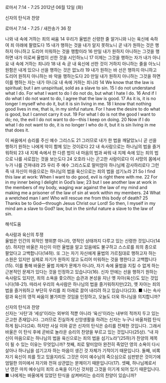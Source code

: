 로마서 7:14 - 7:25 
2012년 06월 12일 (화)

신자의 탄식과 찬양



로마서 7:14 - 7:25 / 새찬송가 36 장


나와 내 속에 거하는 죄의 싸움
14 우리가 율법은 신령한 줄 알거니와 나는 육신에 속하여 죄 아래에 팔렸도다 15 내가 행하는 것을 내가 알지 못하노니 곧 내가 원하는 것은 행하지 아니하고 도리어 미워하는 것을 행함이라 16 만일 내가 원하지 아니하는 그것을 행하면 내가 이로써 율법이 선한 것을 시인하노니 17 이제는 그것을 행하는 자가 내가 아니요 내 속에 거하는 죄니라 18 내 속 곧 내 육신에 선한 것이 거하지 아니하는 줄을 아노니 원함은 내게 있으나 선을 행하는 것은 없노라 19 내가 원하는 바 선은 행하지 아니하고 도리어 원하지 아니하는 바 악을 행하는도다 20 만일 내가 원하지 아니하는 그것을 하면 이를 행하는 자는 내가 아니요 내 속에 거하는 죄니라
14 We know that the law is spiritual; but I am unspiritual, sold as a slave to sin. 15 I do not understand what I do. For what I want to do I do not do, but what I hate I do. 16 And if I do what I do not want to do, I agree that the law is good. 17 As it is, it is no longer I myself who do it, but it is sin living in me. 18 I know that nothing good lives in me, that is, in my sinful nature. For I have the desire to do what is good, but I cannot carry it out. 19 For what I do is not the good I want to do; no, the evil I do not want to do―this I keep on doing. 20 Now if I do what I do not want to do, it is no longer I who do it, but it is sin living in me that does it.   

이 싸움에서 승리를 주신 예수 그리스도
21 그러므로 내가 한 법을 깨달았노니 곧 선을 행하기 원하는 나에게 악이 함께 있는 것이로다 22 내 속사람으로는 하나님의 법을 즐거워하되 23 내 지체 속에서 한 다른 법이 내 마음의 법과 싸워 내 지체 속에 있는 죄의 법으로 나를 사로잡는 것을 보는도다 24 오호라 나는 곤고한 사람이로다 이 사망의 몸에서 누가 나를 건져내랴 25 우리 주 예수 그리스도로 말미암아 하나님께 감사하리로다 그런즉 내 자신이 마음으로는 하나님의 법을 육신으로는 죄의 법을 섬기노라
21 So I find this law at work: When I want to do good, evil is right there with me. 22 For in my inner being I delight in God’s law; 23 but I see another law at work in the members of my body, waging war against the law of my mind and making me a prisoner of the law of sin at work within my members. 24 What a wretched man I am! Who will rescue me from this body of death? 25 Thanks be to God―through Jesus Christ our Lord! So then, I myself in my mind am a slave to God? law, but in the sinful nature a slave to the law of sin.

해석도움





속사람과 육신의 투쟁  
율법은 인간의 외적인 행위뿐 아니라, 영적인 상태까지 다루고 있는 신령한 것입니다(14상). 하지만 바울은 자신이 이런 율법을 알고 있음에도 불구하고 스스로를 죄의 종으로 팔았다고 고백합니다(14하). 또 그는 자기 자신에게 율법의 가르침대로 행하고자 하는 소원은 있지만 실제로 자기가 원하지 않고 도리어 미워하는 것을 행한다고 고백합니다(15). 이를 통해 바울은 율법 자체가 문제가 아니라, 자기 속에 율법을 지킬 수 없게 하는 근본적인 문제가 있다는 것을 인정하고 있습니다(16). 신자 안에는 선을 행하기 원하는 속사람도 있지만, 죄의 소욕을 좇으려는 습관과 본성을 지닌 옛 자아(육신)도 있는 것입니다(18-21). 따라서 우리의 속사람은 하나님의 법을 즐거워하지만(22), 옛 자아는 죄의 법을 즐거워하고 부단히 우리를 죄 아래로 끌어 내리려 하고 있습니다(23).
■ 나는 속사람과 육신의 영적 싸움이 불가피한 것임을 인정하고, 오늘도 더욱 하나님을 의지합니까?

신자의 탄식과 찬양  
신자는 ‘사탄’과 ‘세상’이라는 외부의 적뿐 아니라 ‘육신’이라는 내부의 적까지 두고 있는 곤고한 존재입니다. 그러므로 진실하게 신앙생활을 하려는 신자는 누구나 바울처럼 탄식하게 됩니다(24). 하지만 사실 이와 같은 신자의 탄식은 승리를 전제한 것입니다. 그래서 바울은 이 탄식 후에 곧바로 놀라운 승리의 찬양을 부르고 있는 것입니다(25상). “내 자신이 마음으로는 하나님의 법을 육신으로는 죄의 법을 섬기노라”(25하)가 찬양의 제목이 될 수 있는 이유는 무엇입니까? 첫째, 죄로 말미암아 완전히 죽었던 영의 소욕이 다시 살아나 하나님을 섬기고자 하는 마음이 생긴 것 자체가 기적이기 때문입니다. 둘째, 비록 자기 육신이 죄를 짓고 있을지라도 그것은 이미 예수님의 죽으심으로 심판받은 것이기에 엄밀한 의미에서 자기와 전혀 상관없는 문제이기 때문입니다(17). 셋째, 하나님께로서 난 영은 마치 예수님이 죄의 소욕을 이기신 것처럼 그것을 이기게 되어 있기 때문입니다.
■ 나에게는 바울에게 있었던 탄식을 삼켜버리는 승리의 찬양이 있습니까?
